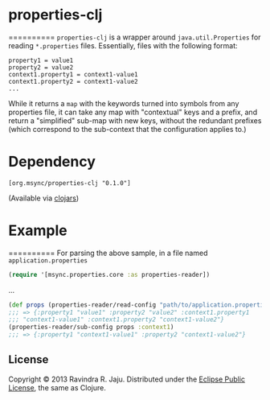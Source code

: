 # properties-clj
==========
`properties-clj` is a wrapper around `java.util.Properties` for reading `*.properties` files. Essentially, files with the following format:

    property1 = value1
    property2 = value2
    context1.property1 = context1-value1
    context1.property2 = context1-value2
    ...

While it returns a `map` with the keywords turned into symbols from any properties file, it can take any map with "contextual" keys and a prefix, and return a "simplified" sub-map with new keys, without the redundant prefixes (which correspond to the sub-context that the configuration applies to.)

# Dependency
    [org.msync/properties-clj "0.1.0"]
(Available via [clojars](https://clojars.org/search?q=properties-clj))

# Example
==========
For parsing the above sample, in a file named `application.properties`

```clj
(require '[msync.properties.core :as properties-reader])
```
...
```clj
(def props (properties-reader/read-config "path/to/application.properties"))
;;; => {:property1 "value1" :property2 "value2" :context1.property1
;;; "context1-value1" :context1.property2 "context1-value2"}
(properties-reader/sub-config props :context1)
;;; => {:property1 "context1-value1" :property2 "context1-value2"}
```

## License
Copyright &copy; 2013 Ravindra R. Jaju. Distributed under the [Eclipse Public License](http://www.eclipse.org/legal/epl-v10.html), the same as Clojure.
